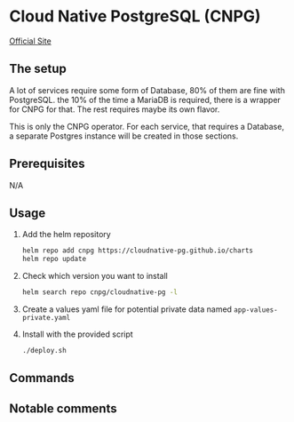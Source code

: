 # Cloud Native PostgreSQL (CNPG)

[Official Site](https://cloudnative-pg.io/)

## The setup

A lot of services require some form of Database, 80% of them are fine with PostgreSQL. the 10% of the time a MariaDB is required, there is a wrapper for CNPG for that. The rest requires maybe its own flavor.

This is only the CNPG operator. For each service, that requires a Database, a separate Postgres instance will be created in those sections.

## Prerequisites

N/A

## Usage

1. Add the helm repository

    ```bash
    helm repo add cnpg https://cloudnative-pg.github.io/charts
    helm repo update
    ```

2. Check which version you want to install

    ```bash
    helm search repo cnpg/cloudnative-pg -l
    ```

3. Create a values yaml file for potential private data named `app-values-private.yaml`

4. Install with the provided script

    ```bash
    ./deploy.sh
    ```

## Commands

## Notable comments
